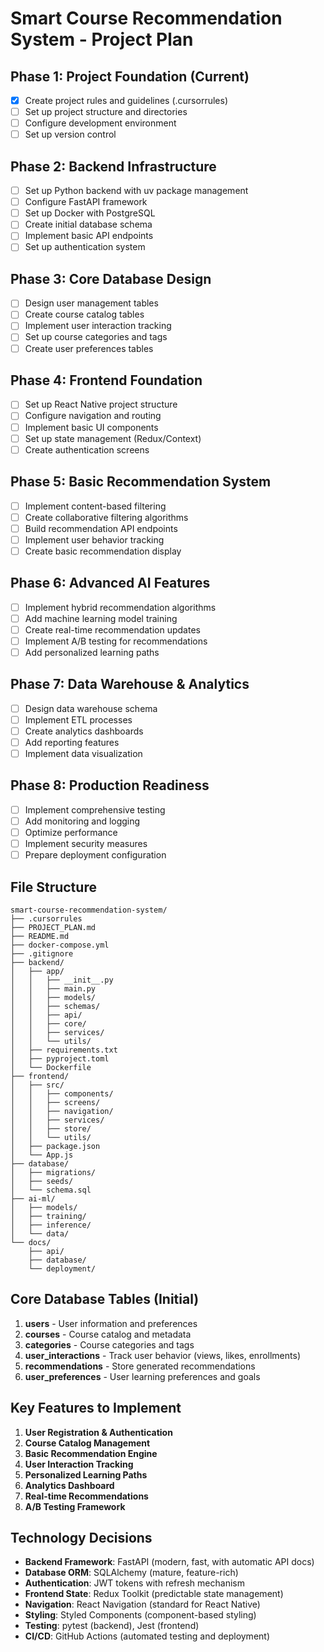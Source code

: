 # Smart Course Recommendation System - Project Plan

## Phase 1: Project Foundation (Current)
- [x] Create project rules and guidelines (.cursorrules)
- [ ] Set up project structure and directories
- [ ] Configure development environment
- [ ] Set up version control

## Phase 2: Backend Infrastructure
- [ ] Set up Python backend with uv package management
- [ ] Configure FastAPI framework
- [ ] Set up Docker with PostgreSQL
- [ ] Create initial database schema
- [ ] Implement basic API endpoints
- [ ] Set up authentication system

## Phase 3: Core Database Design
- [ ] Design user management tables
- [ ] Create course catalog tables
- [ ] Implement user interaction tracking
- [ ] Set up course categories and tags
- [ ] Create user preferences tables

## Phase 4: Frontend Foundation
- [ ] Set up React Native project structure
- [ ] Configure navigation and routing
- [ ] Implement basic UI components
- [ ] Set up state management (Redux/Context)
- [ ] Create authentication screens

## Phase 5: Basic Recommendation System
- [ ] Implement content-based filtering
- [ ] Create collaborative filtering algorithms
- [ ] Build recommendation API endpoints
- [ ] Implement user behavior tracking
- [ ] Create basic recommendation display

## Phase 6: Advanced AI Features
- [ ] Implement hybrid recommendation algorithms
- [ ] Add machine learning model training
- [ ] Create real-time recommendation updates
- [ ] Implement A/B testing for recommendations
- [ ] Add personalized learning paths

## Phase 7: Data Warehouse & Analytics
- [ ] Design data warehouse schema
- [ ] Implement ETL processes
- [ ] Create analytics dashboards
- [ ] Add reporting features
- [ ] Implement data visualization

## Phase 8: Production Readiness
- [ ] Implement comprehensive testing
- [ ] Add monitoring and logging
- [ ] Optimize performance
- [ ] Implement security measures
- [ ] Prepare deployment configuration

## File Structure
```
smart-course-recommendation-system/
├── .cursorrules
├── PROJECT_PLAN.md
├── README.md
├── docker-compose.yml
├── .gitignore
├── backend/
│   ├── app/
│   │   ├── __init__.py
│   │   ├── main.py
│   │   ├── models/
│   │   ├── schemas/
│   │   ├── api/
│   │   ├── core/
│   │   ├── services/
│   │   └── utils/
│   ├── requirements.txt
│   ├── pyproject.toml
│   └── Dockerfile
├── frontend/
│   ├── src/
│   │   ├── components/
│   │   ├── screens/
│   │   ├── navigation/
│   │   ├── services/
│   │   ├── store/
│   │   └── utils/
│   ├── package.json
│   └── App.js
├── database/
│   ├── migrations/
│   ├── seeds/
│   └── schema.sql
├── ai-ml/
│   ├── models/
│   ├── training/
│   ├── inference/
│   └── data/
└── docs/
    ├── api/
    ├── database/
    └── deployment/
```

## Core Database Tables (Initial)
1. **users** - User information and preferences
2. **courses** - Course catalog and metadata
3. **categories** - Course categories and tags
4. **user_interactions** - Track user behavior (views, likes, enrollments)
5. **recommendations** - Store generated recommendations
6. **user_preferences** - User learning preferences and goals

## Key Features to Implement
1. **User Registration & Authentication**
2. **Course Catalog Management**
3. **Basic Recommendation Engine**
4. **User Interaction Tracking**
5. **Personalized Learning Paths**
6. **Analytics Dashboard**
7. **Real-time Recommendations**
8. **A/B Testing Framework**

## Technology Decisions
- **Backend Framework**: FastAPI (modern, fast, with automatic API docs)
- **Database ORM**: SQLAlchemy (mature, feature-rich)
- **Authentication**: JWT tokens with refresh mechanism
- **Frontend State**: Redux Toolkit (predictable state management)
- **Navigation**: React Navigation (standard for React Native)
- **Styling**: Styled Components (component-based styling)
- **Testing**: pytest (backend), Jest (frontend)
- **CI/CD**: GitHub Actions (automated testing and deployment)
